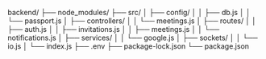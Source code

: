backend/
├── node_modules/
├── src/
│   ├── config/
│   │   ├── db.js
│   │   └── passport.js
│   ├── controllers/
│   │   └── meetings.js
│   ├── routes/
│   │   ├── auth.js
│   │   ├── invitations.js
│   │   ├── meetings.js
│   │   └── notifications.js
│   ├── services/
│   │   └── google.js
│   ├── sockets/
│   │   └── io.js
│   └── index.js
├── .env
├── package-lock.json
└── package.json
